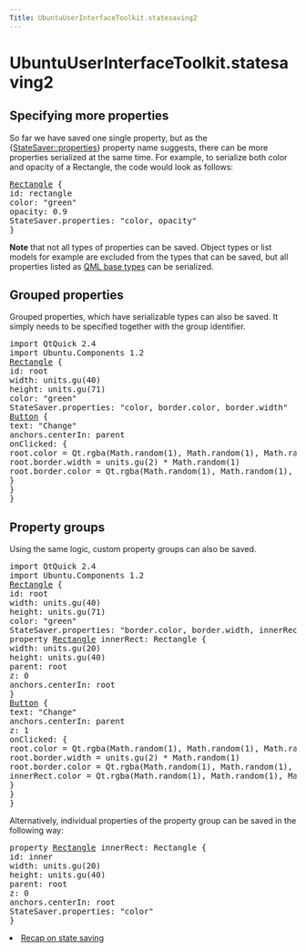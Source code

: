 ```yaml
---
Title: UbuntuUserInterfaceToolkit.statesaving2
---
```


# UbuntuUserInterfaceToolkit.statesaving2

<span class="subtitle"></span>
<!-- $$$statesaving2.html-description -->
<h2 id="specifying-more-properties">Specifying more properties</h2>
<p>So far we have saved one single property, but as the {<a href="Ubuntu.Components.StateSaver.md#properties-prop">StateSaver::properties</a>} property name suggests, there can be more properties serialized at the same time. For example, to serialize both color and opacity of a Rectangle, the code would look as follows:</p>
<pre class="qml"><span class="type"><a href="../sdk-14.10/QtQuick.Rectangle.md">Rectangle</a></span> {
<span class="name">id</span>: <span class="name">rectangle</span>
<span class="name">color</span>: <span class="string">&quot;green&quot;</span>
<span class="name">opacity</span>: <span class="number">0.9</span>
<span class="name">StateSaver</span>.properties: <span class="string">&quot;color, opacity&quot;</span>
}</pre>
<p><b>Note</b> that not all types of properties can be saved. Object types or list models for example are excluded from the types that can be saved, but all properties listed as <a href="QtQml.qtqml-typesystem-basictypes.md">QML base types</a> can be serialized.</p>
<h2 id="grouped-properties">Grouped properties</h2>
<p>Grouped properties, which have serializable types can also be saved. It simply needs to be specified together with the group identifier.</p>
<pre class="qml">import QtQuick 2.4
import Ubuntu.Components 1.2
<span class="type"><a href="../sdk-14.10/QtQuick.Rectangle.md">Rectangle</a></span> {
<span class="name">id</span>: <span class="name">root</span>
<span class="name">width</span>: <span class="name">units</span>.<span class="name">gu</span>(<span class="number">40</span>)
<span class="name">height</span>: <span class="name">units</span>.<span class="name">gu</span>(<span class="number">71</span>)
<span class="name">color</span>: <span class="string">&quot;green&quot;</span>
<span class="name">StateSaver</span>.properties: <span class="string">&quot;color, border.color, border.width&quot;</span>
<span class="type"><a href="Ubuntu.Components.Button.md">Button</a></span> {
<span class="name">text</span>: <span class="string">&quot;Change&quot;</span>
<span class="name">anchors</span>.centerIn: <span class="name">parent</span>
<span class="name">onClicked</span>: {
<span class="name">root</span>.<span class="name">color</span> <span class="operator">=</span> <span class="name">Qt</span>.<span class="name">rgba</span>(<span class="name">Math</span>.<span class="name">random</span>(<span class="number">1</span>), <span class="name">Math</span>.<span class="name">random</span>(<span class="number">1</span>), <span class="name">Math</span>.<span class="name">random</span>(<span class="number">1</span>), <span class="number">1</span>);
<span class="name">root</span>.<span class="name">border</span>.<span class="name">width</span> <span class="operator">=</span> <span class="name">units</span>.<span class="name">gu</span>(<span class="number">2</span>) <span class="operator">*</span> <span class="name">Math</span>.<span class="name">random</span>(<span class="number">1</span>)
<span class="name">root</span>.<span class="name">border</span>.<span class="name">color</span> <span class="operator">=</span> <span class="name">Qt</span>.<span class="name">rgba</span>(<span class="name">Math</span>.<span class="name">random</span>(<span class="number">1</span>), <span class="name">Math</span>.<span class="name">random</span>(<span class="number">1</span>), <span class="name">Math</span>.<span class="name">random</span>(<span class="number">1</span>), <span class="number">1</span>);
}
}
}</pre>
<h2 id="property-groups">Property groups</h2>
<p>Using the same logic, custom property groups can also be saved.</p>
<pre class="qml">import QtQuick 2.4
import Ubuntu.Components 1.2
<span class="type"><a href="../sdk-14.10/QtQuick.Rectangle.md">Rectangle</a></span> {
<span class="name">id</span>: <span class="name">root</span>
<span class="name">width</span>: <span class="name">units</span>.<span class="name">gu</span>(<span class="number">40</span>)
<span class="name">height</span>: <span class="name">units</span>.<span class="name">gu</span>(<span class="number">71</span>)
<span class="name">color</span>: <span class="string">&quot;green&quot;</span>
<span class="name">StateSaver</span>.properties: <span class="string">&quot;border.color, border.width, innerRect.color&quot;</span>
property <span class="type"><a href="../sdk-14.10/QtQuick.Rectangle.md">Rectangle</a></span> <span class="name">innerRect</span>: <span class="name">Rectangle</span> {
<span class="name">width</span>: <span class="name">units</span>.<span class="name">gu</span>(<span class="number">20</span>)
<span class="name">height</span>: <span class="name">units</span>.<span class="name">gu</span>(<span class="number">40</span>)
<span class="name">parent</span>: <span class="name">root</span>
<span class="name">z</span>: <span class="number">0</span>
<span class="name">anchors</span>.centerIn: <span class="name">root</span>
}
<span class="type"><a href="Ubuntu.Components.Button.md">Button</a></span> {
<span class="name">text</span>: <span class="string">&quot;Change&quot;</span>
<span class="name">anchors</span>.centerIn: <span class="name">parent</span>
<span class="name">z</span>: <span class="number">1</span>
<span class="name">onClicked</span>: {
<span class="name">root</span>.<span class="name">color</span> <span class="operator">=</span> <span class="name">Qt</span>.<span class="name">rgba</span>(<span class="name">Math</span>.<span class="name">random</span>(<span class="number">1</span>), <span class="name">Math</span>.<span class="name">random</span>(<span class="number">1</span>), <span class="name">Math</span>.<span class="name">random</span>(<span class="number">1</span>), <span class="number">1</span>);
<span class="name">root</span>.<span class="name">border</span>.<span class="name">width</span> <span class="operator">=</span> <span class="name">units</span>.<span class="name">gu</span>(<span class="number">2</span>) <span class="operator">*</span> <span class="name">Math</span>.<span class="name">random</span>(<span class="number">1</span>)
<span class="name">root</span>.<span class="name">border</span>.<span class="name">color</span> <span class="operator">=</span> <span class="name">Qt</span>.<span class="name">rgba</span>(<span class="name">Math</span>.<span class="name">random</span>(<span class="number">1</span>), <span class="name">Math</span>.<span class="name">random</span>(<span class="number">1</span>), <span class="name">Math</span>.<span class="name">random</span>(<span class="number">1</span>), <span class="number">1</span>);
<span class="name">innerRect</span>.<span class="name">color</span> <span class="operator">=</span> <span class="name">Qt</span>.<span class="name">rgba</span>(<span class="name">Math</span>.<span class="name">random</span>(<span class="number">1</span>), <span class="name">Math</span>.<span class="name">random</span>(<span class="number">1</span>), <span class="name">Math</span>.<span class="name">random</span>(<span class="number">1</span>), <span class="number">1</span>);
}
}
}</pre>
<p>Alternatively, individual properties of the property group can be saved in the following way:</p>
<pre class="qml">property <span class="type"><a href="../sdk-14.10/QtQuick.Rectangle.md">Rectangle</a></span> <span class="name">innerRect</span>: <span class="name">Rectangle</span> {
<span class="name">id</span>: <span class="name">inner</span>
<span class="name">width</span>: <span class="name">units</span>.<span class="name">gu</span>(<span class="number">20</span>)
<span class="name">height</span>: <span class="name">units</span>.<span class="name">gu</span>(<span class="number">40</span>)
<span class="name">parent</span>: <span class="name">root</span>
<span class="name">z</span>: <span class="number">0</span>
<span class="name">anchors</span>.centerIn: <span class="name">root</span>
<span class="name">StateSaver</span>.properties: <span class="string">&quot;color&quot;</span>
}</pre>
<!-- @@@statesaving2.html -->
<p class="naviNextPrevious footerNavi">
<li><a class="nextPage" href="UbuntuUserInterfaceToolkit.statesaving3.md">Recap on state saving</a></li>
</p>
